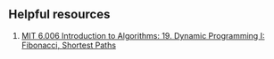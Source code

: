 ## Helpful resources

1. [MIT 6.006 Introduction to Algorithms: 19. Dynamic Programming I: Fibonacci, Shortest Paths](https://www.youtube.com/watch?v=OQ5jsbhAv_M)
